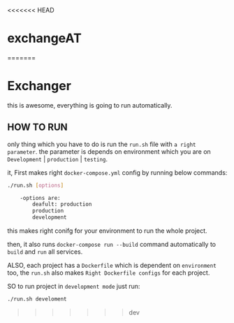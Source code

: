 <<<<<<< HEAD
# exchangeAT
=======
# Exchanger
this is awesome, everything is going to run automatically.

## HOW TO RUN
only thing which you have to do is run the `run.sh` file with `a right parameter`. the parameter is depends on environment which you are on `Development` | `production` | `testing`.

it, First makes right `docker-compose.yml` config by running below commands:

```bash
./run.sh [options]

	-options are:
		deafult: production
		production
		development
```
this makes right conifg for your environment to run the whole project. 

then, it also runs `docker-compose run --build` command automatically to `build` and `run` all services.

ALSO, each project has a `Dockerfile` which is dependent on `environment` too, the `run.sh` also makes `Right Dockerfile configs` for each project. 


SO to run project in `development mode` just run:
```bash
./run.sh develoment

```

>>>>>>> dev
